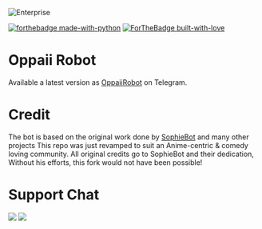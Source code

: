 
![Enterprise](https://telegra.ph/file/a05a98cd8bd4b90026403.png)
  
[![forthebadge made-with-python](https://img.shields.io/badge/Made%20with-Python-%230087D6?style=for-the-badge&logo=appveyor)](https://www.python.org/)
[![ForTheBadge built-with-love](https://img.shields.io/badge/Build%20by-Saitama-%233AC1D0?style=for-the-badge&logo=appveyor)](https://github.com/Saltam4/)</br>

# Oppaii Robot

Available a latest version as  [OppaiiRobot](https://t.me/OppaiiRobot) on Telegram.

# Credit
The bot is based on the original work done by [SophieBot](https://gitlab.com/SophieBot/sophie) and many other projects
This repo was just revamped to suit an Anime-centric & comedy loving community. All original credits go to SophieBot and their dedication, Without his efforts, this fork would not have been possible!

# Support Chat
<a href="https://t.me/MakimaChat"><img src="https://img.shields.io/badge/Group-Makima-red?style=for-the-badge&logo=appveyor"></a>
<a href="https://t.me/MakimaUpdate"><img src="https://img.shields.io/badge/Updates-Makima-blue?style=for-the-badge&logo=appveyor"></a>
